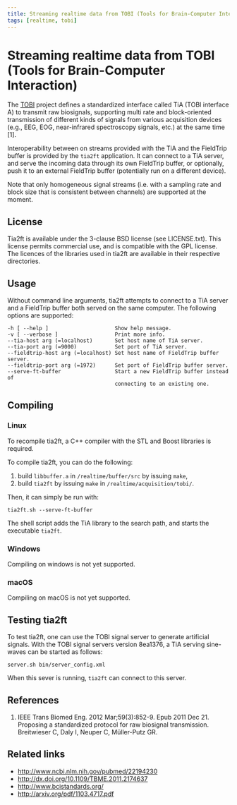 ```yaml
---
title: Streaming realtime data from TOBI (Tools for Brain-Computer Interaction)
tags: [realtime, tobi]
---
```


# Streaming realtime data from TOBI (Tools for Brain-Computer Interaction)

The [TOBI](http://www.tobi-project.org) project defines a standardized interface called TiA (TOBI interface A) to transmit raw biosignals, supporting multi rate and block-oriented transmission of different kinds of signals from various acquisition devices (e.g., EEG, EOG, near-infrared spectroscopy signals, etc.) at the same time [1].

Interoperability between on streams provided with the TiA and the FieldTrip buffer is provided by the `tia2ft` application. It can connect to a TiA server, and serve the incoming data through its own FieldTrip buffer, or optionally, push it to an external FieldTrip buffer (potentially run on a different device).

Note that only homogeneous signal streams (i.e. with a sampling rate and block size that is consistent between channels) are supported at the moment.

## License

Tia2ft is available under the 3-clause BSD license (see LICENSE.txt). This license permits commercial use, and is compatible with the GPL license. The licences of the libraries used in tia2ft are available in their respective directories.

## Usage

Without command line arguments, tia2ft attempts to connect to a TiA server and a FieldTrip buffer both served on the same computer. The following options are supported:

    -h [ --help ]                     Show help message.
    -v [ --verbose ]                  Print more info.
    --tia-host arg (=localhost)       Set host name of TiA server.
    --tia-port arg (=9000)            Set port of TiA server.
    --fieldtrip-host arg (=localhost) Set host name of FieldTrip buffer server.
    --fieldtrip-port arg (=1972)      Set port of FieldTrip buffer server.
    --serve-ft-buffer                 Start a new FieldTrip buffer instead of
                                      connecting to an existing one.

## Compiling

### Linux

To recompile tia2ft, a C++ compiler with the STL and Boost libraries is required.

To compile tia2ft, you can do the following:

1.  build `libbuffer.a` in `/realtime/buffer/src` by issuing `make`,
2.  build `tia2ft` by issuing `make` in `/realtime/acquisition/tobi/`.

Then, it can simply be run with:

    tia2ft.sh --serve-ft-buffer

The shell script adds the TiA library to the search path, and starts the executable `tia2ft`.

### Windows

Compiling on windows is not yet supported.

### macOS

Compiling on macOS is not yet supported.

## Testing tia2ft

To test tia2ft, one can use the TOBI signal server to generate artificial signals. With the TOBI signal servers version 8ea1376, a TiA serving sine-waves can be started as follows:

    server.sh bin/server_config.xml

When this sever is running, `tia2ft` can connect to this server.

## References

1.  IEEE Trans Biomed Eng. 2012 Mar;59(3):852-9. Epub 2011 Dec 21. Proposing a standardized protocol for raw biosignal transmission. Breitwieser C, Daly I, Neuper C, Müller-Putz GR.

## Related links

- http://www.ncbi.nlm.nih.gov/pubmed/22194230
- http://dx.doi.org/10.1109/TBME.2011.2174637
- http://www.bcistandards.org/
- http://arxiv.org/pdf/1103.4717.pdf
